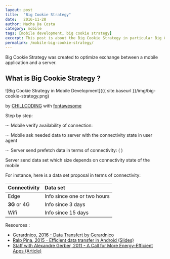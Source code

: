 ```yaml
---
layout: post
title:  "Big Cookie Strategy"
date:   2016-11-28
author: Macha Da Costa
category: mobile
tags: [mobile development, big cookie strategy]
excerpt: This post is about the Big Cookie Strategy in particular Big Cookie Model to optimise exchange between server and mobile.
permalink: /mobile-big-cookie-strategy/
---
```


Big Cookie Strategy was created to optimize exchange between a mobile application and a server.
 

## What is Big Cookie Strategy ?

![Big Cookie Strategy in Mobile Development]({{ site.baseurl }}/img/big-cookie-strategy.png)

<i class="fa fa-copyright" aria-hiden="true"></i> by [CHILLCODING](https://www.chillcoding.com) with [fontawesome](http://fontawesome.io/cheatsheet/)

<i class="fa fa-list" aria-hiden="true"></i> Step by step:

⋅⋅⋅<i class="fa fa-mobile" aria-hiden="true"></i> Mobile verify availability of connection: <i class="fa fa-exclamation-triangle" aria-hiden="true"></i> <i class="fa fa-plane" aria-hiden="true"></i>

⋅⋅⋅<i class="fa fa-exchange" aria-hiden="true"></i> Mobile ask needed data to server with the connectivity state in user agent 

⋅⋅⋅<i class="fa fa-server" aria-hiden="true"></i> Server send prefetch data in terms of connectivity: <i class="fa fa-database" aria-hiden="true"></i> ( <i class="fa fa-signal" aria-hiden="true"></i> )

Server send data set which size depends on connectivity state of the mobile

For instance, here is a data set proposal in terms of connectivity:

| Connectivity | Data set |
| ---------- | :--------|
| <i class="fa fa-signal" aria-hiden="true"></i> Edge | Info since one or two hours |
| **3G** or 4G | Info since 3 days |
| <i class="fa fa-wifi" aria-hiden="true"></i> Wifi | Info since 15 days | 




<i class="fa fa-globe" aria-hiden="true"></i> Resources :

* [Gerardnico, 2016 - Data Transfert by Gerardnico](http://gerardnico.com/wiki/android/data_transfer)
* [Ralp Pina, 2015 - Efficient data transfer in Android (Slides)](http://www.slideshare.net/CotapEng/efficient-data-transfer-tech-talk)
* [Staff with Alexandre Gerber, 2011 - A Call for More Energy-Efficient Apps (Article)](http://www.research.att.com/articles/featured_stories/2011_03/201102_Energy_efficient?fbid=HZjMhQoG88-)
